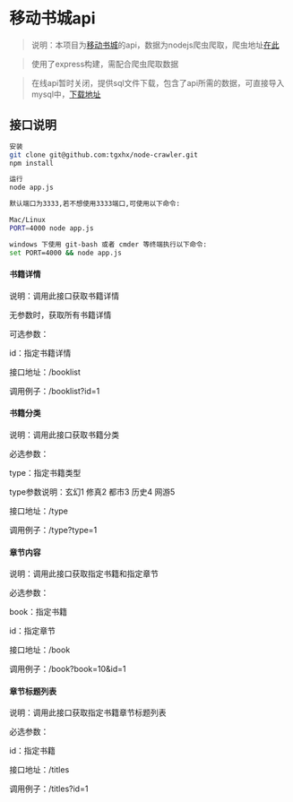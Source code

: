 # 移动书城api

> 说明：本项目为[移动书城](https://github.com/tgxhx/vue-reader)的api，数据为nodejs爬虫爬取，爬虫地址[在此](https://github.com/tgxhx/node-crawler)

> 使用了express构建，需配合爬虫爬取数据

> 在线api暂时关闭，提供sql文件下载，包含了api所需的数据，可直接导入mysql中，[下载地址](https://pan.baidu.com/s/1kVmtqr9) 

## 接口说明

``` bash
安装
git clone git@github.com:tgxhx/node-crawler.git
npm install

运行
node app.js

默认端口为3333,若不想使用3333端口,可使用以下命令:

Mac/Linux
PORT=4000 node app.js

windows 下使用 git-bash 或者 cmder 等终端执行以下命令:
set PORT=4000 && node app.js
```

#### 书籍详情
说明：调用此接口获取书籍详情

无参数时，获取所有书籍详情

可选参数：

id：指定书籍详情

接口地址：/booklist

调用例子：/booklist?id=1

#### 书籍分类
说明：调用此接口获取书籍分类

必选参数：

type：指定书籍类型

type参数说明：玄幻1 修真2 都市3 历史4 网游5

接口地址：/type

调用例子：/type?type=1

#### 章节内容
说明：调用此接口获取指定书籍和指定章节

必选参数：

book：指定书籍

id：指定章节

接口地址：/book

调用例子：/book?book=10&id=1

#### 章节标题列表
说明：调用此接口获取指定书籍章节标题列表

必选参数：

id：指定书籍

接口地址：/titles

调用例子：/titles?id=1
